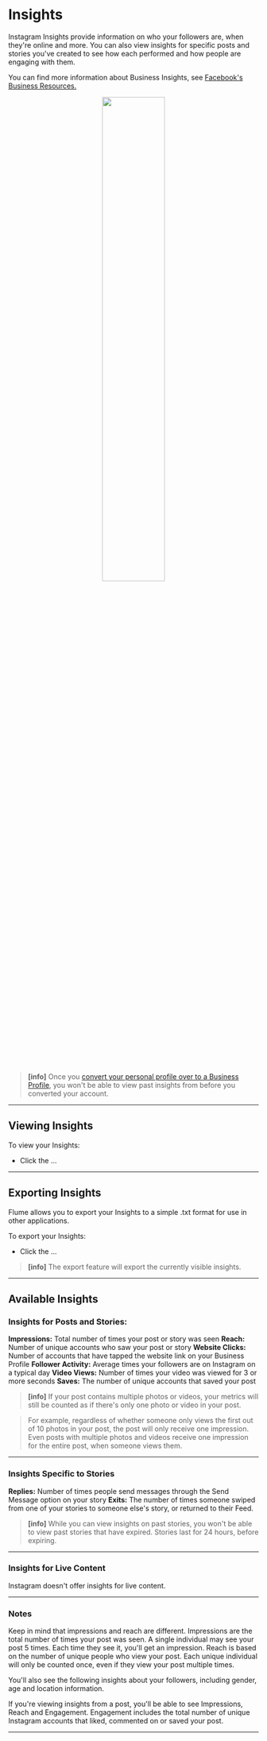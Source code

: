 # Insights

Instagram Insights provide information on who your followers are, when they're online and more. You can also view insights for specific posts and stories you've created to see how each performed and how people are engaging with them. 

You can find more information about Business Insights, see  [Facebook's Business Resources.](https://www.facebook.com/business/help/897631030335607/)

<p style="text-align: center; margin-top: 1em;"><img src="/views/assets/insights.png" width="50%" height="50%" /></p>

> **[info]**
> Once you [convert your personal profile over to a Business Profile](/views/profile/businessprofiles.md), you won't be able to view past insights from before you converted your account.

------

## Viewing Insights

To view your Insights:

- Click the ...

------

## Exporting Insights

Flume allows you to export your Insights to a simple .txt format for use in other applications.

To export your Insights:

- Click the ...

> **[info]**
> The export feature will export the currently visible insights. 

------

## Available Insights

### Insights for Posts and Stories:

**Impressions:** Total number of times your post or story was seen
**Reach:** Number of unique accounts who saw your post or story
**Website Clicks:** Number of accounts that have tapped the website link on your Business Profile
**Follower Activity:** Average times your followers are on Instagram on a typical day
**Video Views:** Number of times your video was viewed for 3 or more seconds
**Saves:** The number of unique accounts that saved your post

> **[info]**
> If your post contains multiple photos or videos, your metrics will still be counted as if there's only one photo or video in your post.

> For example, regardless of whether someone only views the first out of 10 photos in your post, the post will only receive one impression. Even posts with multiple photos and videos receive one impression for the entire post, when someone views them.

------

### Insights Specific to Stories

**Replies:** Number of times people send messages through the Send Message option on your story
**Exits:** The number of times someone swiped from one of your stories to someone else's story, or returned to their Feed.

> **[info]**
> While you can view insights on past stories, you won't be able to view past stories that have expired. Stories last for 24 hours, before expiring.

------

### Insights for Live Content

Instagram doesn't offer insights for live content.

------

### Notes
Keep in mind that impressions and reach are different. Impressions are the total number of times your post was seen. A single individual may see your post 5 times. Each time they see it, you'll get an impression. Reach is based on the number of unique people who view your post. Each unique individual will only be counted once, even if they view your post multiple times.

You'll also see the following insights about your followers, including gender, age and location information.

If you're viewing insights from a post, you'll be able to see Impressions, Reach and Engagement. Engagement includes the total number of unique Instagram accounts that liked, commented on or saved your post.

------